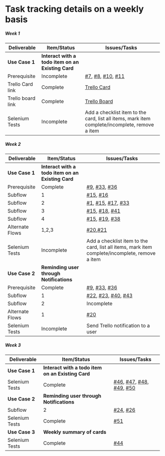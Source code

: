# Task tracking details on a weekly basis

##### Week 1

| Deliverable   | Item/Status   |  Issues/Tasks
| ------------- | ------------  |  ------------
| **Use Case 1**      | **Interact with a todo item on an Existing Card**                  | &nbsp;
| Prerequisite      | Incomplete          |  [#7](https://github.ncsu.edu/dgupta9/ProManBot/issues/7), [#8](https://github.ncsu.edu/dgupta9/ProManBot/issues/8), [#10](https://github.ncsu.edu/dgupta9/ProManBot/issues/10), [#11](https://github.ncsu.edu/dgupta9/ProManBot/issues/11)
| Trello Card link      | Complete             |  [Trello Card](https://trello.com/c/pNex77lp/1-card1)
| Trello board link     | Complete             |  [Trello Board](https://trello.com/b/7wVOkfnW/agileteam)
| Selenium Tests | Incomplete    | Add a checklist item to the card, list all items, mark item complete/incomplete, remove a item

##### Week 2

| Deliverable   | Item/Status   |  Issues/Tasks
| ------------- | ------------  |  ------------
| **Use Case 1**     | **Interact with a todo item on an Existing Card**              | &nbsp;
| Prerequisite      | Complete          | [#9](https://github.ncsu.edu/dgupta9/ProManBot/issues/9), [#33](https://github.ncsu.edu/dgupta9/ProManBot/issues/33), [#36](https://github.ncsu.edu/dgupta9/ProManBot/issues/36)  
| Subflow      | 1             |  [#15](https://github.ncsu.edu/dgupta9/ProManBot/issues/15), [#16](https://github.ncsu.edu/dgupta9/ProManBot/issues/16) 
| Subflow      | 2             |  [#1](https://github.ncsu.edu/dgupta9/ProManBot/issues/1), [#15](https://github.ncsu.edu/dgupta9/ProManBot/issues/15), [#17](https://github.ncsu.edu/dgupta9/ProManBot/issues/17), [#33](https://github.ncsu.edu/dgupta9/ProManBot/issues/33)
| Subflow      | 3             |  [#15](https://github.ncsu.edu/dgupta9/ProManBot/issues/15), [#18](https://github.ncsu.edu/dgupta9/ProManBot/issues/18), [#41](https://github.ncsu.edu/dgupta9/ProManBot/issues/41)
| Subflow      | 4             |  [#15](https://github.ncsu.edu/dgupta9/ProManBot/issues/15), [#19](https://github.ncsu.edu/dgupta9/ProManBot/issues/19), [#38](https://github.ncsu.edu/dgupta9/ProManBot/issues/38)
| Alternate Flows      | 1,2,3             |  [#20](https://github.ncsu.edu/dgupta9/ProManBot/issues/20),[#21](https://github.ncsu.edu/dgupta9/ProManBot/issues/21) 
| Selenium Tests| Incomplete    | Add a checklist item to the card, list all items, mark item complete/incomplete, remove a item
| **Use Case 2**     | **Reminding user through Notifications**              | &nbsp;
| Prerequisite      | Complete          | [#9](https://github.ncsu.edu/dgupta9/ProManBot/issues/9), [#33](https://github.ncsu.edu/dgupta9/ProManBot/issues/33), [#36](https://github.ncsu.edu/dgupta9/ProManBot/issues/36)  
| Subflow      | 1             |  [#22](https://github.ncsu.edu/dgupta9/ProManBot/issues/22), [#23](https://github.ncsu.edu/dgupta9/ProManBot/issues/23), [#40](https://github.ncsu.edu/dgupta9/ProManBot/issues/40), [#43](https://github.ncsu.edu/dgupta9/ProManBot/issues/43)  
| Subflow      | 2             |  Incomplete
| Alternate Flows      | 1             |  [#20](https://github.ncsu.edu/dgupta9/ProManBot/issues/20)
| Selenium Tests| Incomplete    | Send Trello notification to a user 


##### Week 3

| Deliverable   | Item/Status   |  Issues/Tasks
| ------------- | ------------  |  ------------
| **Use Case 1**     | **Interact with a todo item on an Existing Card**              | &nbsp;
| Selenium Tests| Complete    | [#46](https://github.ncsu.edu/dgupta9/ProManBot/issues/46), [#47](https://github.ncsu.edu/dgupta9/ProManBot/issues/47), [#48](https://github.ncsu.edu/dgupta9/ProManBot/issues/48), [#49](https://github.ncsu.edu/dgupta9/ProManBot/issues/49), [#50](https://github.ncsu.edu/dgupta9/ProManBot/issues/50)
| **Use Case 2**     | **Reminding user through Notifications**              | &nbsp;
| Subflow      | 2             |  [#24](https://github.ncsu.edu/dgupta9/ProManBot/issues/24), [#26](https://github.ncsu.edu/dgupta9/ProManBot/issues/26)
| Selenium Tests| Complete    | [#51](https://github.ncsu.edu/dgupta9/ProManBot/issues/51)
| **Use Case 3**     | **Weekly summary of cards**              | &nbsp;
| Selenium Tests| Complete    | [#44](https://github.ncsu.edu/dgupta9/ProManBot/issues/44)  
